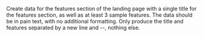 Create data for the features section of the landing page with a single title for the features section, as well as at least 3 sample features. The data should be in pain text, with no additional formatting. Only produce the title and features separated by a new line and --, nothing else.